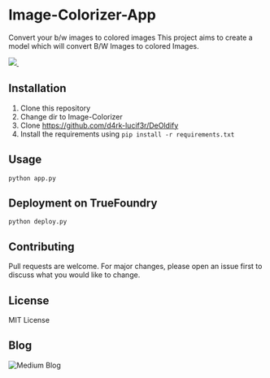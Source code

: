 # Image-Colorizer-App
Convert your b/w images to colored images
This project aims to create a model which will convert B/W Images to colored Images.

<p align='left'>
  
  <a href="">
    <img src="https://img.shields.io/badge/Colab-F9AB00?style=for-the-badge&logo=googlecolab&color=525252" />
  </a>&nbsp;&nbsp;
</p>

## Installation

1. Clone this repository
2. Change dir to Image-Colorizer
3. Clone https://github.com/d4rk-lucif3r/DeOldify
4. Install the requirements using `pip install -r requirements.txt`

## Usage

```python app.py```

## Deployment on TrueFoundry

```python deploy.py```

## Contributing

Pull requests are welcome. For major changes, please open an issue first to discuss what you would like to change.

## License

MIT License

## Blog

![Medium Blog]()

